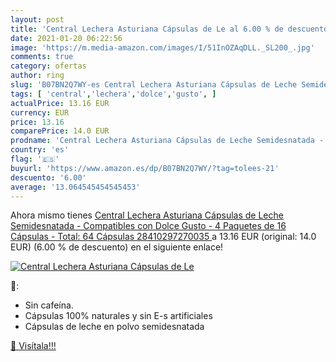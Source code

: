 ```yaml
---
layout: post
title: 'Central Lechera Asturiana Cápsulas de Le al 6.00 % de descuento'
date: 2021-01-20 06:22:56
image: 'https://m.media-amazon.com/images/I/51InOZAqDLL._SL200_.jpg'
comments: true
category: ofertas
author: ring
slug: 'B07BN2Q7WY-es Central Lechera Asturiana Cápsulas de Leche Semidesnatada...'
tags: [ 'central','lechera','dolce','gusto', ]
actualPrice: 13.16 EUR
currency: EUR
price: 13.16
comparePrice: 14.0 EUR
prodname: 'Central Lechera Asturiana Cápsulas de Leche Semidesnatada - Compatibles con Dolce Gusto - 4 Paquetes de 16 Cápsulas - Total: 64 Cápsulas  28410297270035 '
country: 'es'
flag: '🇪🇸'
buyurl: 'https://www.amazon.es/dp/B07BN2Q7WY/?tag=tolees-21'
descuento: '6.00'
average: '13.064545454545453'
---
```


Ahora mismo tienes [Central Lechera Asturiana Cápsulas de Leche Semidesnatada - Compatibles con Dolce Gusto - 4 Paquetes de 16 Cápsulas - Total: 64 Cápsulas  28410297270035 ](https://www.amazon.es/dp/B07BN2Q7WY/?tag=tolees-21) a 13.16 EUR (original: 14.0 EUR) (6.00 %  de descuento) en el siguiente enlace!

[![Central Lechera Asturiana Cápsulas de Le](https://m.media-amazon.com/images/I/51InOZAqDLL._SL200_.jpg)](https://www.amazon.es/dp/B07BN2Q7WY/?tag=tolees-21)

🔎:

- Sin cafeína.
- Cápsulas 100% naturales y sin E-s artificiales
- Cápsulas de leche en polvo semidesnatada

[🛒 Visítala!!!](https://www.amazon.es/dp/B07BN2Q7WY/?tag=tolees-21)
